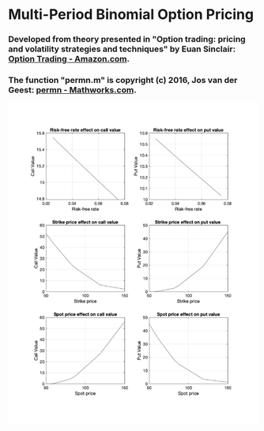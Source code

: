 # Multi-Period Binomial Option Pricing

### Developed from theory presented in "Option trading: pricing and volatility strategies and techniques" by Euan Sinclair: [Option Trading - Amazon.com](http://a.co/d/b3Ki7BV "http://a.co/d/b3Ki7BV").

### The function "permn.m" is copyright (c) 2016, Jos van der Geest: [permn - Mathworks.com](https://www.mathworks.com/matlabcentral/fileexchange/7147-permn-v-n-k "https://www.mathworks.com/matlabcentral/fileexchange/7147-permn-v-n-k").

![](/ExamplePlot.png)
